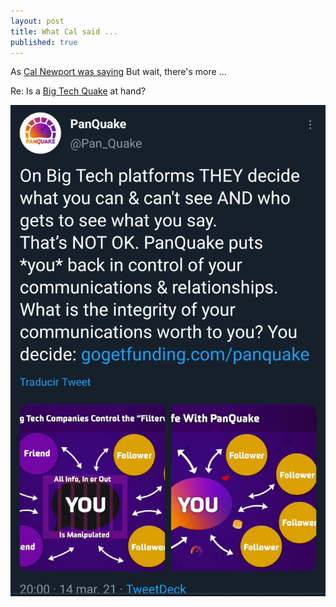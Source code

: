 ```yaml
---
layout: post
title: What Cal said ...
published: true
---
```


As [Cal Newport was saying](https://youtu.be/uNVXzs0HuTo) But wait, there's more ...

Re: Is a [Big Tech Quake](https://twitter.com/Pan_Quake/status/1371295085682380800) at hand?

![](/images/Screenshot_20210315-111639.png)
